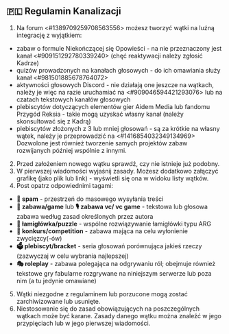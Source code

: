 ## 🇵🇱 Regulamin Kanalizacji
1. Na forum <#1389709259708563556> możesz tworzyć wątki na luźną integrację z wyjątkiem:
  - zabaw o formule Niekończącej się Opowieści - na nie przeznaczony jest kanał <#909151292780339240> (chęć reaktywacji należy zgłosić Kadrze)
  - quizów prowadzonych na kanałach głosowych - do ich omawiania służy kanał <#981501885678764072>
  - aktywności głosowych Discord - nie działają one jeszcze na wątkach, należy je więc na razie uruchamiać na <#909046594421293076> lub na czatach tekstowych kanałów głosowych
  - plebiscytów dotyczących elementów gier Aidem Media lub fandomu Przygód Reksia - takie mogą uzyskać własny kanał (należy skonsultować się z Kadrą)
  - plebiscytów złożonych z 3 lub mniej głosowań - są za krótkie na własny wątek, należy je przeprowadzić na <#1416854032349134969>
  Dozwolone jest również tworzenie samych projektów zabaw rozwijanych później wspólnie z innymi.
2. Przed założeniem nowego wątku sprawdź, czy nie istnieje już podobny.
3. W pierwszej wiadomości wyjaśnij zasady. Możesz dodatkowo załączyć grafikę (jako plik lub link) - wyświetli się ona w widoku listy wątków.
4. Post opatrz odpowiednimi tagami: 
  - **🧌 spam** - przestrzeń do masowego wysyłania treści
  - **🥳 zabawa/game** lub **🎙️ zabawa vc/ vc game** - tekstowa lub głosowa zabawa według zasad określonych przez autora
  - **🧩 łamigłówka/puzzle** - wspólne rozwiązywanie łamigłówki typu ARG
  - **🏅 konkurs/competition** - zabawa mająca na celu wyłonienie zwycięzcy(-ów)
  - **🗳️ plebiscyt/bracket** - seria głosowań porównująca jakieś rzeczy (zazwyczaj w celu wybrania najlepszej)
  - **🎭 roleplay** - zabawa polegająca na odgrywaniu ról; obejmuje również tekstowe gry fabularne rozgrywane na niniejszym serwerze lub poza nim (a tu jedynie omawiane)
5. Wątki niezgodne z regulaminem lub porzucone mogą zostać zarchiwizowane lub usunięte.
6. Niestosowanie się do zasad obowiązujących na poszczególnych wątkach może być karane. Zasady danego wątku można znaleźć w jego przypięciach lub w jego pierwszej wiadomości.
